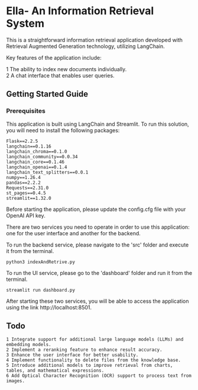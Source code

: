 # Ella- An Information Retrieval System
This is a straightforward information retrieval application developed with Retrieval Augmented Generation technology, utilizing LangChain.

Key features of the application include:

 1 The ability to index new documents individually.    
 2 A chat interface that enables user queries.


## Getting Started Guide


### Prerequisites 
This application is built using LangChain and Streamlit. To run this solution, you will need to install the following packages:
```pyhton
Flask==2.2.5
langchain==0.1.16
langchain_chroma==0.1.0
langchain_community==0.0.34
langchain_core==0.1.46
langchain_openai==0.1.4
langchain_text_splitters==0.0.1
numpy==1.26.4
pandas==2.2.2
Requests==2.31.0
st_pages==0.4.5
streamlit==1.32.0
```
Before starting the application, please update the config.cfg file with your OpenAI API key.

There are two services you need to operate in order to use this application: one for the user interface and another for the backend.

To run the backend service, please navigate to the 'src' folder and execute it from the terminal.
```pyhton
python3 indexAndRetrive.py
```
To run the UI service, please go to the 'dashboard' folder and run it from the terminal.
```pyhton
streamlit run dashboard.py
```
After starting these two services, you will be able to access the application using the  link http://localhost:8501.

## Todo
    1 Integrate support for additional large language models (LLMs) and embedding models.
    2 Implement a reranking feature to enhance result accuracy.
    3 Enhance the user interface for better usability.
    4 Implement functionality to delete files from the knowledge base.
    5 Introduce additional models to improve retrieval from charts, tables, and mathematical expressions.
    6 Add Optical Character Recognition (OCR) support to process text from images.
